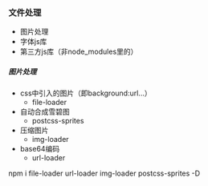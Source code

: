 ### 文件处理
- 图片处理
- 字体js库
- 第三方js库（非node_modules里的）


##### 图片处理
- css中引入的图片（即background:url...）
    + file-loader
- 自动合成雪碧图
    + postcss-sprites
- 压缩图片
    + img-loader
- base64编码
    + url-loader


npm i file-loader url-loader img-loader postcss-sprites -D
